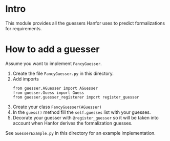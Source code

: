 # Intro
This module provides all the guessers Hanfor uses to predict formalizations for requirements.

# How to add a guesser
Assume you want to implement `FancyGuesser`.

1. Create the file `FancyGuesser.py` in this directory.
2. Add imports
   ````
   from guesser.AGuesser import AGuesser
   from guesser.Guess import Guess
   from guesser.guesser_registerer import register_guesser
   ````
3. Create your class `FancyGuesser(AGuesser)`
4. In the ``guess()`` method fill the ``self.guesses`` list with your guesses.
5. Decorate your guesser with ``@register_guesser`` so it will be taken into account when Hanfor derives the formalization guesses.

See `GuesserExample.py` in this directory for an example implementation.
